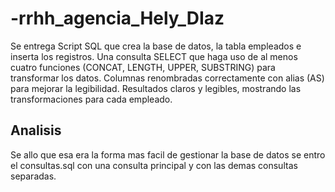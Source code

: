# -rrhh_agencia_Hely_DIaz


Se entrega 
Script SQL que crea la base de datos, la tabla empleados e inserta los registros.
Una consulta SELECT que haga uso de al menos cuatro funciones (CONCAT, LENGTH, UPPER, SUBSTRING) para transformar los datos.
Columnas renombradas correctamente con alias (AS) para mejorar la legibilidad.
Resultados claros y legibles, mostrando las transformaciones para cada empleado.

## Analisis 
Se allo que esa era la forma mas facil de gestionar la base de datos se entro el consultas.sql con una consulta principal y con las demas consultas separadas.
